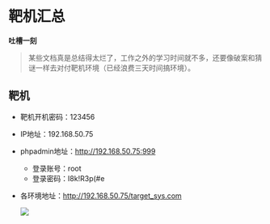 # 靶机汇总

**吐槽一刻**

> 某些文档真是总结得太烂了，工作之外的学习时间就不多，还要像破案和猜谜一样去对付靶机环境（已经浪费三天时间搞环境）。



## 靶机

* 靶机开机密码：123456

* IP地址：192.168.50.75

* phpadmin地址：http://192.168.50.75:999

  * 登录账号：root
  * 登录密码：I8k!R3p(#e

* 各环境地址：http://192.168.50.75/target_sys.com

  ![](https://borinboy.oss-cn-shanghai.aliyuncs.com/huan20210820085816.png)

